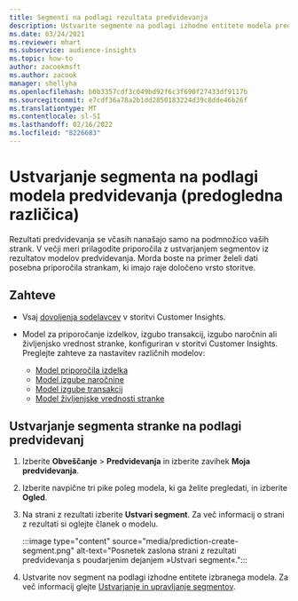 ```yaml
---
title: Segmenti na podlagi rezultata predvidevanja
description: Ustvarite segmente na podlagi izhodne entitete modela predvidevanja.
ms.date: 03/24/2021
ms.reviewer: mhart
ms.subservice: audience-insights
ms.topic: how-to
author: zacookmsft
ms.author: zacook
manager: shellyha
ms.openlocfilehash: b0b3357cdf3c049bd92f6c3f690f27433df9117b
ms.sourcegitcommit: e7cdf36a78a2b1dd2850183224d39c8dde46b26f
ms.translationtype: MT
ms.contentlocale: sl-SI
ms.lasthandoff: 02/16/2022
ms.locfileid: "8226683"
---
```

# <a name="create-a-segment-based-on-a-prediction-model-preview"></a>Ustvarjanje segmenta na podlagi modela predvidevanja (predogledna različica)

Rezultati predvidevanja se včasih nanašajo samo na podmnožico vaših strank. V večji meri prilagodite priporočila z ustvarjanjem segmentov iz rezultatov modelov predvidevanja. Morda boste na primer želeli dati posebna priporočila strankam, ki imajo raje določeno vrsto storitve. 

## <a name="prerequisites"></a>Zahteve

- Vsaj [dovoljenja sodelavcev](permissions.md) v storitvi Customer Insights.

- Model za priporočanje izdelkov, izgubo transakcij, izgubo naročnin ali življenjsko vrednost stranke, konfiguriran v storitvi Customer Insights. Preglejte zahteve za nastavitev različnih modelov:

  - [Model priporočila izdelka](predict-product-recommendation.md)
  - [Model izgube naročnine](predict-subscription-churn.md)
  - [Model izgube transakcij](predict-transactional-churn.md)
  - [Model življenjske vrednosti stranke](predict-customer-lifetime-value.md)

## <a name="create-a-customer-segment-based-on-predictions"></a>Ustvarjanje segmenta stranke na podlagi predvidevanj

1. Izberite **Obveščanje** > **Predvidevanja** in izberite zavihek **Moja predvidevanja**.

1. Izberite navpične tri pike poleg modela, ki ga želite pregledati, in izberite **Ogled**.

1. Na strani z rezultati izberite **Ustvari segment**. Za več informacij o strani z rezultati si oglejte članek o modelu.

   :::image type="content" source="media/prediction-create-segment.png" alt-text="Posnetek zaslona strani z rezultati predvidevanja s poudarjenim dejanjem »Ustvari segment«.":::

1. Ustvarite nov segment na podlagi izhodne entitete izbranega modela. Za več informacij glejte [Ustvarjanje in upravljanje segmentov](segments.md).